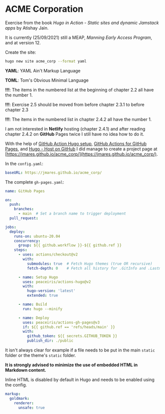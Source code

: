 # ACME Corporation

Exercise from the book *Hugo in Action - Static sites and dynamic Jamstack apps* by Atishay Jain.

It is currently (25/09/2021) still a MEAP, *Manning Early Access Program*, and at version 12.

Create the site:

```bash
hugo new site acme_corp --format yaml
```

**YAML**: YAML Ain't Markup Language

**TOML**: Tom's Obvious Minimal Language

**!!!**: The items in the numbered list at the beginning of chapter 2.2 all have the number 1.

**!!!**: Exercise 2.5 should be moved from before chapter 2.3.1 to before chapter 2.3

**!!!**: The items in the numbered list in chapter 2.4.2 all have the number 1.

I am not interested in **Netlify** hosting (chapter 2.4.1) and after reading chapter 2.4.2 on **GitHub** Pages twice I still have no idea how to do it.

With the help of [GitHub Action Hugo setup](https://github.com/marketplace/actions/hugo-setup), [GitHub Actions for GitHub Pages](https://github.com/peaceiris/actions-gh-pages), and [Hugo - Host on GitHub](https://gohugo.io/hosting-and-deployment/hosting-on-github/) I did manage to create a project page at [https://jmares.github.io/acme_corp/](https://jmares.github.io/acme_corp/).

In the `config.yaml`:

```yaml
baseURL: https://jmares.github.io/acme_corp/
```

The complete `gh-pages.yaml`:

```yaml
name: GitHub Pages

on:
  push:
    branches:
      - main  # Set a branch name to trigger deployment
  pull_request:

jobs:
  deploy:
    runs-on: ubuntu-20.04
    concurrency:
      group: ${{ github.workflow }}-${{ github.ref }}
    steps:
      - uses: actions/checkout@v2
        with:
          submodules: true  # Fetch Hugo themes (true OR recursive)
          fetch-depth: 0    # Fetch all history for .GitInfo and .Lastmod

      - name: Setup Hugo
        uses: peaceiris/actions-hugo@v2
        with:
          hugo-version: 'latest'
          extended: true

      - name: Build
        run: hugo --minify

      - name: Deploy
        uses: peaceiris/actions-gh-pages@v3
        if: ${{ github.ref == 'refs/heads/main' }}
        with:
          github_token: ${{ secrets.GITHUB_TOKEN }}
          publish_dir: ./public
```

It isn't always clear for example if a file needs to be put in the main `static` folder or the theme's `static` folder.

**It is strongly advised to minimize the use of embedded HTML in Markdown content.**

Inline HTML is disabled by default in Hugo and needs to be enabled using the config.

```yaml
markup:
  goldmark:
    renderer:
      unsafe: true
```